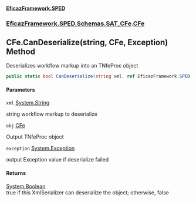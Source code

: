 #### [EficazFramework.SPED](EficazFrameworkSPED.md 'EficazFramework SPED')
### [EficazFramework.SPED.Schemas.SAT_CFe](EficazFramework.SPED.Schemas.SAT_CFe.md 'EficazFramework.SPED.Schemas.SAT_CFe').[CFe](EficazFramework.SPED.Schemas.SAT_CFe/CFe.md 'EficazFramework.SPED.Schemas.SAT_CFe.CFe')

## CFe.CanDeserialize(string, CFe, Exception) Method

Deserializes workflow markup into an TNfeProc object

```csharp
public static bool CanDeserialize(string xml, ref EficazFramework.SPED.Schemas.SAT_CFe.CFe obj, ref System.Exception exception);
```
#### Parameters

<a name='EficazFramework.SPED.Schemas.SAT_CFe.CFe.CanDeserialize(string,EficazFramework.SPED.Schemas.SAT_CFe.CFe,System.Exception).xml'></a>

`xml` [System.String](https://docs.microsoft.com/en-us/dotnet/api/System.String 'System.String')

string workflow markup to deserialize

<a name='EficazFramework.SPED.Schemas.SAT_CFe.CFe.CanDeserialize(string,EficazFramework.SPED.Schemas.SAT_CFe.CFe,System.Exception).obj'></a>

`obj` [CFe](EficazFramework.SPED.Schemas.SAT_CFe/CFe.md 'EficazFramework.SPED.Schemas.SAT_CFe.CFe')

Output TNfeProc object

<a name='EficazFramework.SPED.Schemas.SAT_CFe.CFe.CanDeserialize(string,EficazFramework.SPED.Schemas.SAT_CFe.CFe,System.Exception).exception'></a>

`exception` [System.Exception](https://docs.microsoft.com/en-us/dotnet/api/System.Exception 'System.Exception')

output Exception value if deserialize failed

#### Returns
[System.Boolean](https://docs.microsoft.com/en-us/dotnet/api/System.Boolean 'System.Boolean')  
true if this XmlSerializer can deserialize the object; otherwise, false